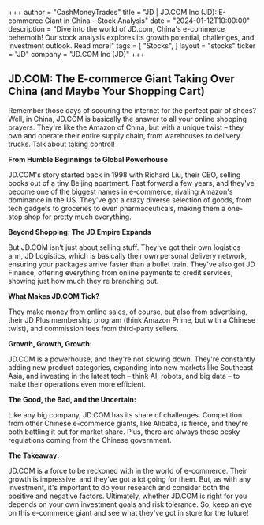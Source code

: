 +++
author = "CashMoneyTrades"
title = "JD |  JD.COM Inc (JD): E-commerce Giant in China - Stock Analysis"
date = "2024-01-12T10:00:00"
description = "Dive into the world of JD.com, China's e-commerce behemoth! Our stock analysis explores its growth potential, challenges, and investment outlook. Read more!"
tags = [
"Stocks",
]
layout = "stocks"
ticker = "JD"
company = "JD.COM Inc (JD)"
+++
        


## JD.COM: The E-commerce Giant Taking Over China (and Maybe Your Shopping Cart)

Remember those days of scouring the internet for the perfect pair of shoes? Well, in China, JD.COM is basically the answer to all your online shopping prayers. They're like the Amazon of China, but with a unique twist – they own and operate their entire supply chain, from warehouses to delivery trucks. Talk about taking control! 

**From Humble Beginnings to Global Powerhouse**

JD.COM's story started back in 1998 with Richard Liu, their CEO, selling books out of a tiny Beijing apartment.  Fast forward a few years, and they've become one of the biggest names in e-commerce, rivaling Amazon's dominance in the US. They've got a crazy diverse selection of goods, from tech gadgets to groceries to even pharmaceuticals, making them a one-stop shop for pretty much everything. 

**Beyond Shopping: The JD Empire Expands**

But JD.COM isn't just about selling stuff. They've got their own logistics arm, JD Logistics, which is basically their own personal delivery network, ensuring your packages arrive faster than a bullet train. They've also got JD Finance, offering everything from online payments to credit services, showing just how much they're branching out. 

**What Makes JD.COM Tick?**

They make money from online sales, of course, but also from advertising, their JD Plus membership program (think Amazon Prime, but with a Chinese twist), and commission fees from third-party sellers. 

**Growth, Growth, Growth:**

JD.COM is a powerhouse, and they're not slowing down. They're constantly adding new product categories, expanding into new markets like Southeast Asia, and investing in the latest tech – think AI, robots, and big data – to make their operations even more efficient. 

**The Good, the Bad, and the Uncertain:**

Like any big company, JD.COM has its share of challenges. Competition from other Chinese e-commerce giants, like Alibaba, is fierce, and they're both battling it out for market share. Plus, there are always those pesky regulations coming from the Chinese government. 

**The Takeaway:**

JD.COM is a force to be reckoned with in the world of e-commerce. Their growth is impressive, and they've got a lot going for them. But, as with any investment, it's important to do your research and consider both the positive and negative factors.  Ultimately, whether JD.COM is right for you depends on your own investment goals and risk tolerance. So, keep an eye on this e-commerce giant and see what they've got in store for the future! 

        